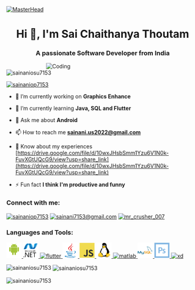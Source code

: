 [![MasterHead](https://1.bp.blogspot.com/-7A4WynwLsMw/XbBpCXG8fHI/AAAAAAAAMt4/uOa1bpLskYgrwGbllhSu2SDj_Mig8SXJQCLcBGAsYHQ/s1600/2000_600px.gif)](https://sainaniosu7153.io)
<h1 align="center">Hi 👋, I'm Sai Chaithanya Thoutam</h1>
<h3 align="center">A passionate Software Developer from India</h3>
<img align="right" alt="Coding" width="400" src="https://cdn.dribbble.com/users/1162077/screenshots/3848914/programmer.gif">


<p align="left"> <img src="https://komarev.com/ghpvc/?username=sainaniosu7153&label=Profile%20views&color=0e75b6&style=flat" alt="sainaniosu7153" /> </p>

<p align="left"> <a href="https://twitter.com/sainaniop7153" target="blank"><img src="https://img.shields.io/twitter/follow/sainaniop7153?logo=twitter&style=for-the-badge" alt="sainaniop7153" /></a> </p>

- 🔭 I’m currently working on **Graphics Enhance**

- 🌱 I’m currently learning **Java, SQL and Flutter**

- 💬 Ask me about **Android**

- 📫 How to reach me **sainani.us2022@gmail.com**

- 📄 Know about my experiences [https://drive.google.com/file/d/10wxJHsbSmm1Yzu6V1N0k-FuvXGtUQcG9/view?usp=share_link](https://drive.google.com/file/d/10wxJHsbSmm1Yzu6V1N0k-FuvXGtUQcG9/view?usp=share_link)

- ⚡ Fun fact **I think I'm productive and funny**

<h3 align="left">Connect with me:</h3>
<p align="left">
<a href="https://twitter.com/sainaniop7153" target="blank"><img align="center" src="https://raw.githubusercontent.com/rahuldkjain/github-profile-readme-generator/master/src/images/icons/Social/twitter.svg" alt="sainaniop7153" height="30" width="40" /></a>
<a href="https://fb.com/sainani7153@gmail.com" target="blank"><img align="center" src="https://raw.githubusercontent.com/rahuldkjain/github-profile-readme-generator/master/src/images/icons/Social/facebook.svg" alt="sainani7153@gmail.com" height="30" width="40" /></a>
<a href="https://instagram.com/mr_crusher_007" target="blank"><img align="center" src="https://raw.githubusercontent.com/rahuldkjain/github-profile-readme-generator/master/src/images/icons/Social/instagram.svg" alt="mr_crusher_007" height="30" width="40" /></a>
</p>

<h3 align="left">Languages and Tools:</h3>
<p align="left"> <a href="https://developer.android.com" target="_blank" rel="noreferrer"> <img src="https://raw.githubusercontent.com/devicons/devicon/master/icons/android/android-original-wordmark.svg" alt="android" width="40" height="40"/> </a> <a href="https://dotnet.microsoft.com/" target="_blank" rel="noreferrer"> <img src="https://raw.githubusercontent.com/devicons/devicon/master/icons/dot-net/dot-net-original-wordmark.svg" alt="dotnet" width="40" height="40"/> </a> <a href="https://flutter.dev" target="_blank" rel="noreferrer"> <img src="https://www.vectorlogo.zone/logos/flutterio/flutterio-icon.svg" alt="flutter" width="40" height="40"/> </a> <a href="https://www.java.com" target="_blank" rel="noreferrer"> <img src="https://raw.githubusercontent.com/devicons/devicon/master/icons/java/java-original.svg" alt="java" width="40" height="40"/> </a> <a href="https://developer.mozilla.org/en-US/docs/Web/JavaScript" target="_blank" rel="noreferrer"> <img src="https://raw.githubusercontent.com/devicons/devicon/master/icons/javascript/javascript-original.svg" alt="javascript" width="40" height="40"/> </a> <a href="https://www.linux.org/" target="_blank" rel="noreferrer"> <img src="https://raw.githubusercontent.com/devicons/devicon/master/icons/linux/linux-original.svg" alt="linux" width="40" height="40"/> </a> <a href="https://www.mathworks.com/" target="_blank" rel="noreferrer"> <img src="https://upload.wikimedia.org/wikipedia/commons/2/21/Matlab_Logo.png" alt="matlab" width="40" height="40"/> </a> <a href="https://www.mysql.com/" target="_blank" rel="noreferrer"> <img src="https://raw.githubusercontent.com/devicons/devicon/master/icons/mysql/mysql-original-wordmark.svg" alt="mysql" width="40" height="40"/> </a> <a href="https://www.photoshop.com/en" target="_blank" rel="noreferrer"> <img src="https://raw.githubusercontent.com/devicons/devicon/master/icons/photoshop/photoshop-line.svg" alt="photoshop" width="40" height="40"/> </a> <a href="https://www.adobe.com/products/xd.html" target="_blank" rel="noreferrer"> <img src="https://cdn.worldvectorlogo.com/logos/adobe-xd.svg" alt="xd" width="40" height="40"/> </a> </p>

<p><img align="left" src="https://github-readme-stats.vercel.app/api/top-langs?username=sainaniosu7153&show_icons=true&locale=en&layout=compact" alt="sainaniosu7153" /></p>

<p>&nbsp;<img align="center" src="https://github-readme-stats.vercel.app/api?username=sainaniosu7153&show_icons=true&locale=en" alt="sainaniosu7153" /></p>

<p><img align="center" src="https://github-readme-streak-stats.herokuapp.com/?user=sainaniosu7153&" alt="sainaniosu7153" /></p>
